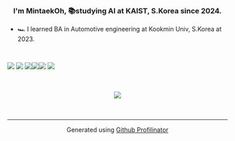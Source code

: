 ### <div align="center">I'm MintaekOh, 📚studying AI at KAIST, S.Korea since 2024.</div>  
  

- 🏎️ I learned BA in Automotive engineering at Kookmin Univ, S.Korea at 2023.  
  

<br/>  


<img src="https://img.shields.io/badge/PyTorch-EE4C2C?style=for-the-badge&logo=PyTorch&logoColor=white"> <img src="https://img.shields.io/badge/Python-3776AB?style=for-the-badge&logo=Python&logoColor=white"> <img src="https://img.shields.io/badge/opencv-5C3EE8?style=for-the-badge&logo=opencv&logoColor=black"><img src="https://img.shields.io/badge/TensorFlow-FF6F00?style=for-the-badge&logo=TensorFlow&logoColor=white"><img src="https://img.shields.io/badge/github-181717?style=for-the-badge&logo=github&logoColor=white">
<img src="https://img.shields.io/badge/copilot-000000?style=for-the-badge&logo=githubcopilot&logoColor=56b0e4">





</td><td valign="top" width="33%">



</td></tr></table>  

<br/>  

  

<br/>  

<div align="center">
<img src="https://komarev.com/ghpvc/?username=MinTagg&&style=flat-square" align="center" />
</div>  
  

<br/>  


<br />

----
<div align="center">Generated using <a href="https://profilinator.rishav.dev/" target="_blank">Github Profilinator</a></div>

